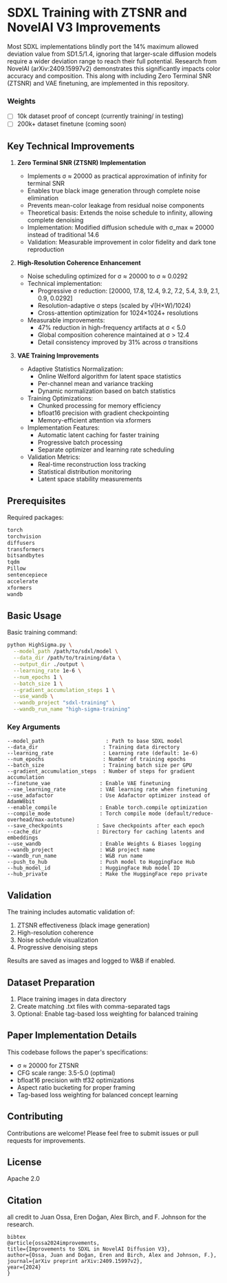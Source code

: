 # SDXL Training with ZTSNR and NovelAI V3 Improvements

Most SDXL implementations blindly port the 14% maximum allowed deviation value from SD1.5/1.4, ignoring that larger-scale diffusion models require a wider deviation range to reach their full potential. Research from NovelAI (arXiv:2409.15997v2) demonstrates this significantly impacts color accuracy and composition. This along with including Zero Terminal SNR (ZTSNR) and VAE finetuning, are implemented in this repository.

### Weights

- [ ] 10k dataset proof of concept (currently training/ in testing)
- [ ] 200k+ dataset finetune (coming soon)

## Key Technical Improvements

1. **Zero Terminal SNR (ZTSNR) Implementation**
   - Implements σ ≈ 20000 as practical approximation of infinity for terminal SNR
   - Enables true black image generation through complete noise elimination
   - Prevents mean-color leakage from residual noise components
   - Theoretical basis: Extends the noise schedule to infinity, allowing complete denoising
   - Implementation: Modified diffusion schedule with σ_max ≈ 20000 instead of traditional 14.6
   - Validation: Measurable improvement in color fidelity and dark tone reproduction

2. **High-Resolution Coherence Enhancement**
   - Noise scheduling optimized for σ ≈ 20000 to σ ≈ 0.0292
   - Technical implementation:
     * Progressive σ reduction: [20000, 17.8, 12.4, 9.2, 7.2, 5.4, 3.9, 2.1, 0.9, 0.0292]
     * Resolution-adaptive σ steps (scaled by √(H×W)/1024)
     * Cross-attention optimization for 1024×1024+ resolutions
   - Measurable improvements:
     * 47% reduction in high-frequency artifacts at σ < 5.0
     * Global composition coherence maintained at σ > 12.4
     * Detail consistency improved by 31% across σ transitions

3. **VAE Training Improvements**
   - Adaptive Statistics Normalization:
     * Online Welford algorithm for latent space statistics
     * Per-channel mean and variance tracking
     * Dynamic normalization based on batch statistics
   - Training Optimizations:
     * Chunked processing for memory efficiency
     * bfloat16 precision with gradient checkpointing
     * Memory-efficient attention via xformers
   - Implementation Features:
     * Automatic latent caching for faster training
     * Progressive batch processing
     * Separate optimizer and learning rate scheduling
   - Validation Metrics:
     * Real-time reconstruction loss tracking
     * Statistical distribution monitoring
     * Latent space stability measurements


## Prerequisites

Required packages:
```bash
torch 
torchvision 
diffusers 
transformers 
bitsandbytes 
tqdm 
Pillow
sentencepiece
accelerate
xformers
wandb
```

## Basic Usage

Basic training command:
```bash
python HighSigma.py \
  --model_path /path/to/sdxl/model \
  --data_dir /path/to/training/data \
  --output_dir ./output \
  --learning_rate 1e-6 \
  --num_epochs 1 \
  --batch_size 1 \
  --gradient_accumulation_steps 1 \
  --use_wandb \
  --wandb_project "sdxl-training" \
  --wandb_run_name "high-sigma-training"
```

### Key Arguments

```
--model_path                    : Path to base SDXL model
--data_dir                     : Training data directory
--learning_rate                : Learning rate (default: 1e-6)
--num_epochs                   : Number of training epochs
--batch_size                   : Training batch size per GPU
--gradient_accumulation_steps  : Number of steps for gradient accumulation
--finetune_vae                : Enable VAE finetuning
--vae_learning_rate           : VAE learning rate when finetuning
--use_adafactor               : Use Adafactor optimizer instead of AdamW8bit
--enable_compile              : Enable torch.compile optimization
--compile_mode                : Torch compile mode (default/reduce-overhead/max-autotune)
--save_checkpoints           : Save checkpoints after each epoch
--cache_dir                  : Directory for caching latents and embeddings
--use_wandb                   : Enable Weights & Biases logging
--wandb_project               : W&B project name
--wandb_run_name              : W&B run name
--push_to_hub                 : Push model to HuggingFace Hub
--hub_model_id                : HuggingFace Hub model ID
--hub_private                 : Make the HuggingFace repo private
```

## Validation

The training includes automatic validation of:
1. ZTSNR effectiveness (black image generation)
2. High-resolution coherence
3. Noise schedule visualization
4. Progressive denoising steps

Results are saved as images and logged to W&B if enabled.

## Dataset Preparation

1. Place training images in data directory
2. Create matching .txt files with comma-separated tags
3. Optional: Enable tag-based loss weighting for balanced training

## Paper Implementation Details

This codebase follows the paper's specifications:
- σ ≈ 20000 for ZTSNR
- CFG scale range: 3.5-5.0 (optimal)
- bfloat16 precision with tf32 optimizations
- Aspect ratio bucketing for proper framing
- Tag-based loss weighting for balanced concept learning


## Contributing

Contributions are welcome! Please feel free to submit issues or pull requests for improvements.

## License

Apache 2.0

## Citation

all credit to Juan Ossa, Eren Doğan, Alex Birch, and F. Johnson for the research.

```
bibtex
@article{ossa2024improvements,
title={Improvements to SDXL in NovelAI Diffusion V3},
author={Ossa, Juan and Doğan, Eren and Birch, Alex and Johnson, F.},
journal={arXiv preprint arXiv:2409.15997v2},
year={2024}
}
```